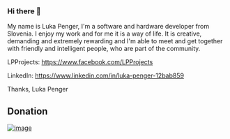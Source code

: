 ### Hi there 👋

My name is Luka Penger, I'm a software and hardware developer from Slovenia. I enjoy my work and for me it is a way of life. It is creative, demanding and extremely rewarding and I'm able to meet and get together with friendly and intelligent people, who are part of the community.

LPProjects: https://www.facebook.com/LPProjects

LinkedIn: https://www.linkedin.com/in/luka-penger-12bab859

Thanks,
Luka Penger

## Donation

[![image](https://user-images.githubusercontent.com/3648001/200541642-7eb47b70-5491-4dca-a7b8-852ca6f4ac68.png)](https://www.paypal.com/donate/?hosted_button_id=JR8K4CBKY5EA4)
